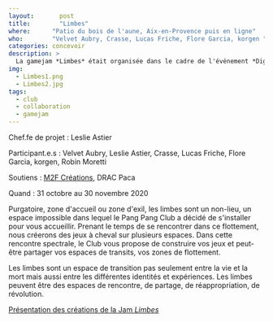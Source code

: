 ```yaml
---
layout:		  post
title:  	  "Limbes"
where:      "Patio du bois de l'aune, Aix-en-Provence puis en ligne"
who:        "Velvet Aubry, Crasse, Lucas Friche, Flore Garcia, korgen "
categories: concevoir
description: >
  La gamejam *Limbes* était organisée dans le cadre de l'événement *Digital Dérives*. Reprenant les méthodologies de travail du Club, la thématique joue du contexte particulier à la pandémie, suspendu entre plusieurs espaces, en transition vers des devenir incertains.
img:
  - Limbes1.png
  - Limbes2.jpg
tags:
  - club
  - collaboration
  - gamejam
---
```


Chef.fe de projet : Leslie Astier

Participant.e.s : Velvet Aubry, Leslie Astier, Crasse, Lucas Friche, Flore Garcia, korgen, Robin Moretti

Soutiens : [M2F Créations](https://www.cnap.fr/lab-gamerz-0), DRAC Paca

Quand : 31 octobre au 30 novembre 2020

Purgatoire, zone d'accueil ou zone d'exil, les limbes sont un non-lieu, un espace impossible dans lequel le Pang Pang Club a décidé de s'installer pour vous accueillir. Prenant le temps de se rencontrer dans ce flottement, nous créerons des jeux à cheval sur plusieurs espaces. Dans cette rencontre spectrale, le Club vous propose de construire vos jeux et peut-être partager vos espaces de transits, vos zones de flottement. 

Les limbes sont un espace de transition pas seulement entre la vie et la mort mais aussi entre les différentes identités et expériences. Les limbes peuvent être des espaces de rencontre, de partage, de réappropriation, de révolution.

[Présentation des créations de la Jam *Limbes*](https://www.pangpangclub.com/articles/de-l-autre-cote-des-limbes)

